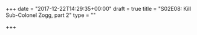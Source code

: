+++
date = "2017-12-22T14:29:35+00:00"
draft = true
title = "S02E08: Kill Sub-Colonel Zogg, part 2"
type = ""

+++
